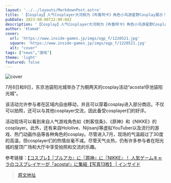 ```yaml
---
layout: '../../layouts/MarkdownPost.astro'
title: '【Cosplay】人气Cosplayer大河桃为《布鲁阿卡》角色小鸟游星野Cosplay展示！细节之处精心制作的Cosplay已经达到了真实的程度！？【共8张照片】'
pubDate: 2023-08-06T22:00:04Z
description: '【Cosplay】人气Cosplayer大河桃为《布鲁阿卡》角色小鸟游星野Cosplay展示！细节之处精心制作的Cosplay已经达到了真实的程度！？【共8张照片】'
author: '《tama》'
cover:
  url: 'https://www.inside-games.jp/imgs/ogp_f/1220521.jpg'
  square: 'https://www.inside-games.jp/imgs/ogp_f/1220521.jpg'
  alt: "cover"
tags: ["news","游戏"]
theme: 'light'
featured: false
---
```


![cover](https://www.inside-games.jp/imgs/ogp_f/1220521.jpg)

7月8日和9日，东京池袋阳光城举办了为期两天的cosplay活动“acosta!@池袋阳光城”。

该活动允许参与者在区域内自由移动，并且可以穿着cosplay进入部分商店。不仅可以拍照，还可以与其他cosplayer交流，因此备受cosplayer们的好评。

活动现场可以看到来自人气游戏角色如《刺客信条》、《原神》和《NIKKE》的cosplayer。此外，还有来自Hololive、Nijisanji等虚拟YouTuber以及流行的游戏、热门动画作品等各种角色的cosplay。尽管进入7月，现场的气温超过了30度的高温，但cosplayer们的热情丝毫不减。尽管天气炎热，仍有许多参与者在阳光城的屋顶广场和大厅中享受拍照和交流的乐趣。

参考链接：[【コスプレ】『ブルアカ』に『原神』に『NIKKE』！ 人気ゲームキャラのコスプレイヤーが「acosta!」に集結【写真13枚】 | インサイド](https://www.inside-games.jp/article/2023/07/15/147214.html)

>[原文地址](https://www.inside-games.jp/article/2023/08/07/147672.html)  